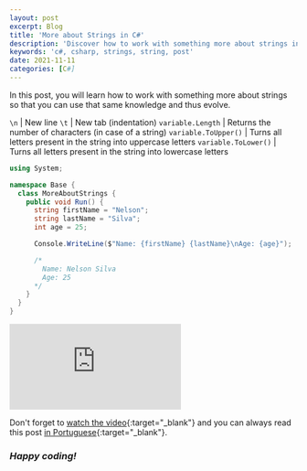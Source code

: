 ```yaml
---
layout: post
excerpt: Blog
title: 'More about Strings in C#'
description: 'Discover how to work with something more about strings in the C# programming language. Get answers to your questions with the theory and examples presented.'
keywords: 'c#, csharp, strings, string, post'
date: 2021-11-11
categories: [C#]
---
```


In this post, you will learn how to work with something more about strings so that you can use that same knowledge and thus evolve.

`\n` | New line
`\t` | New tab (indentation)
`variable.Length` | Returns the number of characters (in case of a string)
`variable.ToUpper()` | Turns all letters present in the string into uppercase letters
`variable.ToLower()` | Turns all letters present in the string into lowercase letters

```csharp
using System;

namespace Base {
  class MoreAboutStrings {
    public void Run() {
      string firstName = "Nelson";
      string lastName = "Silva";
      int age = 25;

      Console.WriteLine($"Name: {firstName} {lastName}\nAge: {age}");

      /*
        Name: Nelson Silva
        Age: 25
      */
    }
  }
}
```

<div class="video-container">
  <iframe src="https://www.youtube.com/embed/pKGz-CCpye8" frameborder="0" allowfullscreen></iframe>
</div>

Don't forget to [watch the video](https://youtu.be/pKGz-CCpye8){:target="\_blank"} and you can always read this post [in Portuguese](https://caffeinealgorithm.com/blog/20211111/mais-sobre-as-strings-em-csharp/){:target="\_blank"}.

### _Happy coding!_
